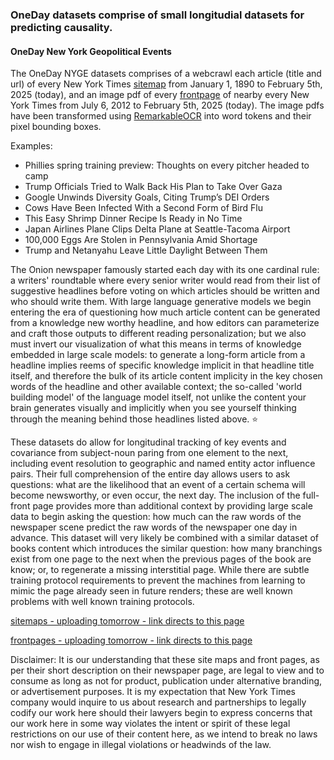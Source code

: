 ### OneDay datasets comprise of small longitudial datasets for predicting causality.

#### OneDay New York Geopolitical Events
The OneDay NYGE datasets comprises of a webcrawl each article (title and url) of every New York Times [sitemap](https://www.nytimes.com/sitemap/2025/02/05/) from January 1, 1890 to February 5th, 2025 (today), and an image pdf of every [frontpage](https://static01.nyt.com/images/2025/02/05/nytfrontpage/scan.pdf) of nearby every New York Times from July 6, 2012 to February 5th, 2025 (today). The image pdfs have been transformed using [RemarkableOCR](https://github.com/markelwin/RemarkableOCR) into word tokens and their pixel bounding boxes.

Examples: 
  - Phillies spring training preview: Thoughts on every pitcher headed to camp
  - Trump Officials Tried to Walk Back His Plan to Take Over Gaza  
  - Google Unwinds Diversity Goals, Citing Trump’s DEI Orders
  - Cows Have Been Infected With a Second Form of Bird Flu
  - This Easy Shrimp Dinner Recipe Is Ready in No Time
  - Japan Airlines Plane Clips Delta Plane at Seattle-Tacoma Airport
  - 100,000 Eggs Are Stolen in Pennsylvania Amid Shortage
  - Trump and Netanyahu Leave Little Daylight Between Them

The Onion newspaper famously started each day with its one cardinal rule: a writers' roundtable where every senior writer would read from their list of suggestive headlines before voting on which articles should be written and who should write them. With large language generative models we begin entering the era of questioning how much article content can be generated from a knowledge new worthy headline, and how editors can parameterize and craft those outputs to different reading personalization; but we also must invert our visualization of what this means in terms of knowledge embedded in large scale models: to generate a long-form article from a headline implies reems of specific knowledge implicit in that headline title itself, and therefore the bulk of its article content implicity in the key chosen words of the headline and other available context; the so-called 'world building model' of the language model itself, not unlike the content your brain generates visually and implicitly when you see yourself thinking through the meaning behind those headlines listed above. ⭐ 

These datasets do allow for longitudinal tracking of key events and covariance from subject-noun paring from one element to the next, including event resolution to geographic and named entity actor influence pairs. Their full comprehension of the entire day allows users to ask questions: what are the likelihood that an event of a certain schema will become newsworthy, or even occur, the next day. The inclusion of the full-front page provides more than additional context by providing large scale data to begin asking the question: how much can the raw words of the newspaper scene predict the raw words of the newspaper one day in advance. This dataset will very likely be combined with a similar dataset of books content which introduces the similar question: how many branchings exist from one page to the next when the previous pages of the book are know; or, to regenerate a missing interstitial page. While there are subtle training protocol requirements to prevent the machines from learning to mimic the page already seen in future renders; these are well known problems with well known training protocols.

[sitemaps - uploading tomorrow - link directs to this page](https://github.com/davidbernat/Awesome-Installation-Speedruns)

[frontpages - uploading tomorrow - link directs to this page](https://github.com/davidbernat/Awesome-Installation-Speedruns)

Disclaimer: It is our understanding that these site maps and front pages, as per their short description on their newspaper page, are legal to view and to consume as long as not for product, publication under alternative branding, or advertisement purposes. It is my expectation that New York Times company would inquire to us about research and partnerships to legally codify our work here should their lawyers begin to express concerns that our work here in some way violates the intent or spirit of these legal restrictions on our use of their content here, as we intend to break no laws nor wish to engage in illegal violations or headwinds of the law.
